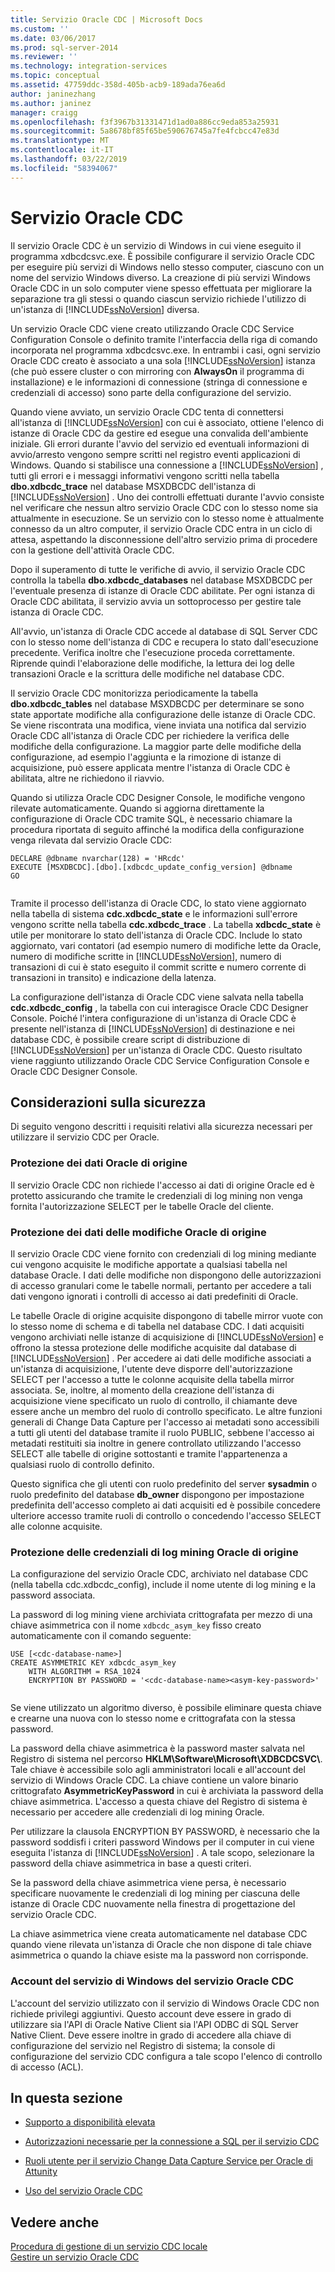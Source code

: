 ```yaml
---
title: Servizio Oracle CDC | Microsoft Docs
ms.custom: ''
ms.date: 03/06/2017
ms.prod: sql-server-2014
ms.reviewer: ''
ms.technology: integration-services
ms.topic: conceptual
ms.assetid: 47759ddc-358d-405b-acb9-189ada76ea6d
author: janinezhang
ms.author: janinez
manager: craigg
ms.openlocfilehash: f3f3967b31331471d1ad0a886cc9eda853a25931
ms.sourcegitcommit: 5a8678bf85f65be590676745a7fe4fcbcc47e83d
ms.translationtype: MT
ms.contentlocale: it-IT
ms.lasthandoff: 03/22/2019
ms.locfileid: "58394067"
---
```

# <a name="the-oracle-cdc-service"></a>Servizio Oracle CDC
  Il servizio Oracle CDC è un servizio di Windows in cui viene eseguito il programma xdbcdcsvc.exe. È possibile configurare il servizio Oracle CDC per eseguire più servizi di Windows nello stesso computer, ciascuno con un nome del servizio Windows diverso. La creazione di più servizi Windows Oracle CDC in un solo computer viene spesso effettuata per migliorare la separazione tra gli stessi o quando ciascun servizio richiede l'utilizzo di un'istanza di [!INCLUDE[ssNoVersion](../../includes/ssnoversion-md.md)] diversa.  
  
 Un servizio Oracle CDC viene creato utilizzando Oracle CDC Service Configuration Console o definito tramite l'interfaccia della riga di comando incorporata nel programma xdbcdcsvc.exe. In entrambi i casi, ogni servizio Oracle CDC creato è associato a una sola [!INCLUDE[ssNoVersion](../../includes/ssnoversion-md.md)] istanza (che può essere cluster o con mirroring con **AlwaysOn** il programma di installazione) e le informazioni di connessione (stringa di connessione e credenziali di accesso) sono parte della configurazione del servizio.  
  
 Quando viene avviato, un servizio Oracle CDC tenta di connettersi all'istanza di [!INCLUDE[ssNoVersion](../../includes/ssnoversion-md.md)] con cui è associato, ottiene l'elenco di istanze di Oracle CDC da gestire ed esegue una convalida dell'ambiente iniziale. Gli errori durante l'avvio del servizio ed eventuali informazioni di avvio/arresto vengono sempre scritti nel registro eventi applicazioni di Windows. Quando si stabilisce una connessione a [!INCLUDE[ssNoVersion](../../includes/ssnoversion-md.md)] , tutti gli errori e i messaggi informativi vengono scritti nella tabella **dbo.xdbcdc_trace** nel database MSXDBCDC dell'istanza di [!INCLUDE[ssNoVersion](../../includes/ssnoversion-md.md)] . Uno dei controlli effettuati durante l'avvio consiste nel verificare che nessun altro servizio Oracle CDC con lo stesso nome sia attualmente in esecuzione. Se un servizio con lo stesso nome è attualmente connesso da un altro computer, il servizio Oracle CDC entra in un ciclo di attesa, aspettando la disconnessione dell'altro servizio prima di procedere con la gestione dell'attività Oracle CDC.  
  
 Dopo il superamento di tutte le verifiche di avvio, il servizio Oracle CDC controlla la tabella **dbo.xdbcdc_databases** nel database MSXDBCDC per l'eventuale presenza di istanze di Oracle CDC abilitate. Per ogni istanza di Oracle CDC abilitata, il servizio avvia un sottoprocesso per gestire tale istanza di Oracle CDC.  
  
 All'avvio, un'istanza di Oracle CDC accede al database di SQL Server CDC con lo stesso nome dell'istanza di CDC e recupera lo stato dall'esecuzione precedente. Verifica inoltre che l'esecuzione proceda correttamente. Riprende quindi l'elaborazione delle modifiche, la lettura dei log delle transazioni Oracle e la scrittura delle modifiche nel database CDC.  
  
 Il servizio Oracle CDC monitorizza periodicamente la tabella **dbo.xdbcdc_tables** nel database MSXDBCDC per determinare se sono state apportate modifiche alla configurazione delle istanze di Oracle CDC. Se viene riscontrata una modifica, viene inviata una notifica dal servizio Oracle CDC all'istanza di Oracle CDC per richiedere la verifica delle modifiche della configurazione. La maggior parte delle modifiche della configurazione, ad esempio l'aggiunta e la rimozione di istanze di acquisizione, può essere applicata mentre l'istanza di Oracle CDC è abilitata, altre ne richiedono il riavvio.  
  
 Quando si utilizza Oracle CDC Designer Console, le modifiche vengono rilevate automaticamente. Quando si aggiorna direttamente la configurazione di Oracle CDC tramite SQL, è necessario chiamare la procedura riportata di seguito affinché la modifica della configurazione venga rilevata dal servizio Oracle CDC:  
  
```  
DECLARE @dbname nvarchar(128) = 'HRcdc'  
EXECUTE [MSXDBCDC].[dbo].[xdbcdc_update_config_version] @dbname  
GO  
  
```  
  
 Tramite il processo dell'istanza di Oracle CDC, lo stato viene aggiornato nella tabella di sistema **cdc.xdbcdc_state** e le informazioni sull'errore vengono scritte nella tabella **cdc.xdbcdc_trace** . La tabella **xdbcdc_state** è utile per monitorare lo stato dell'istanza di Oracle CDC. Include lo stato aggiornato, vari contatori (ad esempio numero di modifiche lette da Oracle, numero di modifiche scritte in [!INCLUDE[ssNoVersion](../../includes/ssnoversion-md.md)], numero di transazioni di cui è stato eseguito il commit scritte e numero corrente di transazioni in transito) e indicazione della latenza.  
  
 La configurazione dell'istanza di Oracle CDC viene salvata nella tabella **cdc.xdbcdc_config** , la tabella con cui interagisce Oracle CDC Designer Console. Poiché l'intera configurazione di un'istanza di Oracle CDC è presente nell'istanza di [!INCLUDE[ssNoVersion](../../includes/ssnoversion-md.md)] di destinazione e nei database CDC, è possibile creare script di distribuzione di [!INCLUDE[ssNoVersion](../../includes/ssnoversion-md.md)] per un'istanza di Oracle CDC. Questo risultato viene raggiunto utilizzando Oracle CDC Service Configuration Console e Oracle CDC Designer Console.  
  
## <a name="security-considerations"></a>Considerazioni sulla sicurezza  
 Di seguito vengono descritti i requisiti relativi alla sicurezza necessari per utilizzare il servizio CDC per Oracle.  
  
### <a name="protection-of-source-oracle-data"></a>Protezione dei dati Oracle di origine  
 Il servizio Oracle CDC non richiede l'accesso ai dati di origine Oracle ed è protetto assicurando che tramite le credenziali di log mining non venga fornita l'autorizzazione SELECT per le tabelle Oracle del cliente.  
  
### <a name="protection-of-source-oracle-change-data"></a>Protezione dei dati delle modifiche Oracle di origine  
 Il servizio Oracle CDC viene fornito con credenziali di log mining mediante cui vengono acquisite le modifiche apportate a qualsiasi tabella nel database Oracle. I dati delle modifiche non dispongono delle autorizzazioni di accesso granulari come le tabelle normali, pertanto per accedere a tali dati vengono ignorati i controlli di accesso ai dati predefiniti di Oracle.  
  
 Le tabelle Oracle di origine acquisite dispongono di tabelle mirror vuote con lo stesso nome di schema e di tabella nel database CDC. I dati acquisiti vengono archiviati nelle istanze di acquisizione di [!INCLUDE[ssNoVersion](../../includes/ssnoversion-md.md)] e offrono la stessa protezione delle modifiche acquisite dal database di [!INCLUDE[ssNoVersion](../../includes/ssnoversion-md.md)] . Per accedere ai dati delle modifiche associati a un'istanza di acquisizione, l'utente deve disporre dell'autorizzazione SELECT per l'accesso a tutte le colonne acquisite della tabella mirror associata. Se, inoltre, al momento della creazione dell'istanza di acquisizione viene specificato un ruolo di controllo, il chiamante deve essere anche un membro del ruolo di controllo specificato. Le altre funzioni generali di Change Data Capture per l'accesso ai metadati sono accessibili a tutti gli utenti del database tramite il ruolo PUBLIC, sebbene l'accesso ai metadati restituiti sia inoltre in genere controllato utilizzando l'accesso SELECT alle tabelle di origine sottostanti e tramite l'appartenenza a qualsiasi ruolo di controllo definito.  
  
 Questo significa che gli utenti con ruolo predefinito del server **sysadmin** o ruolo predefinito del database **db_owner** dispongono per impostazione predefinita dell'accesso completo ai dati acquisiti ed è possibile concedere ulteriore accesso tramite ruoli di controllo o concedendo l'accesso SELECT alle colonne acquisite.  
  
### <a name="protection-of-source-oracle-log-mining-credentials"></a>Protezione delle credenziali di log mining Oracle di origine  
 La configurazione del servizio Oracle CDC, archiviato nel database CDC (nella tabella cdc.xdbcdc_config), include il nome utente di log mining e la password associata.  
  
 La password di log mining viene archiviata crittografata per mezzo di una chiave asimmetrica con il nome `xdbcdc_asym_key` fisso creato automaticamente con il comando seguente:  
  
```  
USE [<cdc-database-name>]  
CREATE ASYMMETRIC KEY xdbcdc_asym_key  
    WITH ALGORITHM = RSA_1024  
    ENCRYPTION BY PASSWORD = '<cdc-database-name><asym-key-password>'  
  
```  
  
 Se viene utilizzato un algoritmo diverso, è possibile eliminare questa chiave e crearne una nuova con lo stesso nome e crittografata con la stessa password.  
  
 La password della chiave asimmetrica è la password master salvata nel Registro di sistema nel percorso **HKLM\Software\Microsoft\XDBCDCSVC\\<nome-servizio>**. Tale chiave è accessibile solo agli amministratori locali e all'account del servizio di Windows Oracle CDC. La chiave contiene un valore binario crittografato **AsymmetricKeyPassword** in cui è archiviata la password della chiave asimmetrica. L'accesso a questa chiave del Registro di sistema è necessario per accedere alle credenziali di log mining Oracle.  
  
 Per utilizzare la clausola ENCRYPTION BY PASSWORD, è necessario che la password soddisfi i criteri password Windows per il computer in cui viene eseguita l'istanza di [!INCLUDE[ssNoVersion](../../includes/ssnoversion-md.md)] . A tale scopo, selezionare la password della chiave asimmetrica in base a questi criteri.  
  
 Se la password della chiave asimmetrica viene persa, è necessario specificare nuovamente le credenziali di log mining per ciascuna delle istanze di Oracle CDC nuovamente nella finestra di progettazione del servizio Oracle CDC.  
  
 La chiave asimmetrica viene creata automaticamente nel database CDC quando viene rilevata un'istanza di Oracle che non dispone di tale chiave asimmetrica o quando la chiave esiste ma la password non corrisponde.  
  
### <a name="oracle-cdc-service-windows-service-account"></a>Account del servizio di Windows del servizio Oracle CDC  
 L'account del servizio utilizzato con il servizio di Windows Oracle CDC non richiede privilegi aggiuntivi. Questo account deve essere in grado di utilizzare sia l'API di Oracle Native Client sia l'API ODBC di SQL Server Native Client. Deve essere inoltre in grado di accedere alla chiave di configurazione del servizio nel Registro di sistema; la console di configurazione del servizio CDC configura a tale scopo l'elenco di controllo di accesso (ACL).  
  
## <a name="in-this-section"></a>In questa sezione  
  
-   [Supporto a disponibilità elevata](high-availability-support.md)  
  
-   [Autorizzazioni necessarie per la connessione a SQL per il servizio CDC](sql-server-connection-required-permissions-for-the-cdc-service.md)  
  
-   [Ruoli utente per il servizio Change Data Capture Service per Oracle di Attunity](user-roles.md)  
  
-   [Uso del servizio Oracle CDC](the-oracle-cdc-service.md)  
  
## <a name="see-also"></a>Vedere anche  
 [Procedura di gestione di un servizio CDC locale](how-to-manage-a-local-cdc-service.md)   
 [Gestire un servizio Oracle CDC](manage-an-oracle-cdc-service.md)  
  
  
